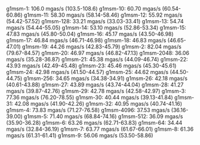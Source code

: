 g1msm-1: 106.0 mgas/s (103.5-108.6)
g1msm-10: 60.70 mgas/s (60.54-60.86)
g1msm-11: 58.30 mgas/s (58.14-58.46)
g1msm-12: 55.92 mgas/s (54.42-57.52)
g1msm-128: 33.21 mgas/s (33.03-33.41)
g1msm-13: 54.74 mgas/s (54.44-55.05)
g1msm-14: 53.10 mgas/s (52.86-53.34)
g1msm-15: 47.83 mgas/s (45.80-50.04)
g1msm-16: 45.17 mgas/s (43.50-46.98)
g1msm-17: 46.84 mgas/s (46.71-46.98)
g1msm-18: 46.83 mgas/s (46.65-47.01)
g1msm-19: 44.26 mgas/s (42.83-45.79)
g1msm-2: 82.04 mgas/s (79.67-84.57)
g1msm-20: 46.97 mgas/s (46.82-47.13)
g1msm-2048: 36.06 mgas/s (35.28-36.87)
g1msm-21: 45.38 mgas/s (44.09-46.74)
g1msm-22: 43.93 mgas/s (42.49-45.48)
g1msm-23: 45.46 mgas/s (45.30-45.61)
g1msm-24: 42.98 mgas/s (41.50-44.57)
g1msm-25: 44.62 mgas/s (44.50-44.75)
g1msm-256: 34.65 mgas/s (34.38-34.91)
g1msm-26: 42.18 mgas/s (40.61-43.88)
g1msm-27: 43.89 mgas/s (43.74-44.04)
g1msm-28: 41.27 mgas/s (39.87-42.76)
g1msm-29: 42.78 mgas/s (42.58-42.97)
g1msm-3: 77.36 mgas/s (76.20-78.55)
g1msm-30: 40.44 mgas/s (39.13-41.84)
g1msm-31: 42.08 mgas/s (41.90-42.26)
g1msm-32: 40.95 mgas/s (40.74-41.16)
g1msm-4: 73.83 mgas/s (71.27-76.58)
g1msm-4096: 37.53 mgas/s (36.16-39.00)
g1msm-5: 71.40 mgas/s (68.84-74.16)
g1msm-512: 36.09 mgas/s (35.90-36.28)
g1msm-6: 63.26 mgas/s (62.71-63.83)
g1msm-64: 34.44 mgas/s (32.84-36.19)
g1msm-7: 63.77 mgas/s (61.67-66.01)
g1msm-8: 61.36 mgas/s (61.31-61.41)
g1msm-9: 56.06 mgas/s (53.50-58.86)